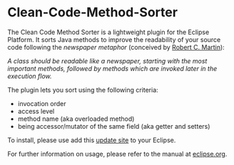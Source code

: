 Clean-Code-Method-Sorter
========================

The Clean Code Method Sorter is a lightweight plugin for the Eclipse Platform.
It sorts Java methods to improve the readability of your source code following the *newspaper metaphor* (conceived by [Robert C. Martin](http://www.objectmentor.com/omTeam/martin_r.html)): 

_A class should be readable like a newspaper, starting with the most important methods, followed by methods which are invoked later in the execution flow._

The plugin lets you sort using the following criteria:

 * invocation order
 * access level
 * method name (aka overloaded method)
 * being accessor/mutator of the same field (aka getter and setters)

To install, please use add this [update site](http://parzonka.com/tud/ccms) to your Eclipse.

For further information on usage, please refer to the manual at [eclipse.org](http://wiki.eclipse.org/Recommenders/CleanCodeMethodSorter).
